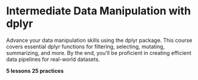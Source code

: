 # Intermediate Data Manipulation with dplyr

Advance your data manipulation skills using the dplyr package. This course covers essential dplyr functions for filtering, selecting, mutating, summarizing, and more. By the end, you'll be proficient in creating efficient data pipelines for real-world datasets.

**5 lessons**
**25 practices**